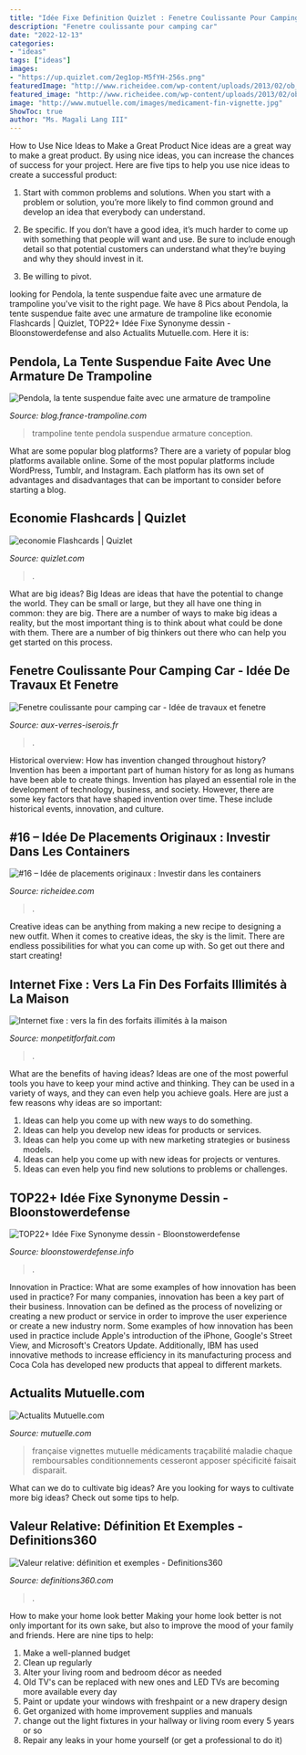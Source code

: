 ```yaml
---
title: "Idée Fixe Definition Quizlet : Fenetre Coulissante Pour Camping Car"
description: "Fenetre coulissante pour camping car"
date: "2022-12-13"
categories:
- "ideas"
tags: ["ideas"]
images:
- "https://up.quizlet.com/2eg1op-M5fYH-256s.png"
featuredImage: "http://www.richeidee.com/wp-content/uploads/2013/02/ob_0c432ff69c1da66cb4df3c72b7063340_container.jpg"
featured_image: "http://www.richeidee.com/wp-content/uploads/2013/02/ob_0c432ff69c1da66cb4df3c72b7063340_container.jpg"
image: "http://www.mutuelle.com/images/medicament-fin-vignette.jpg"
ShowToc: true
author: "Ms. Magali Lang III"
---
```



How to Use Nice Ideas to Make a Great Product
Nice ideas are a great way to make a great product. By using nice ideas, you can increase the chances of success for your project. Here are five tips to help you use nice ideas to create a successful product:
1. Start with common problems and solutions. When you start with a problem or solution, you’re more likely to find common ground and develop an idea that everybody can understand.

2. Be specific. If you don’t have a good idea, it’s much harder to come up with something that people will want and use. Be sure to include enough detail so that potential customers can understand what they’re buying and why they should invest in it.

3. Be willing to pivot.

	

		
looking for Pendola, la tente suspendue faite avec une armature de trampoline you've visit to the right page. We have 8 Pics about Pendola, la tente suspendue faite avec une armature de trampoline like economie Flashcards | Quizlet, TOP22+ Idée Fixe Synonyme dessin - Bloonstowerdefense and also Actualits Mutuelle.com. Here it is:
		
    
## Pendola, La Tente Suspendue Faite Avec Une Armature De Trampoline

<img loading=lazy src="http://blog.france-trampoline.com/wp-content/uploads/2016/09/Pendola-Selvao-Conception-07-1024x648.jpg" onerror="this.onerror=null;this.src='https://tse2.mm.bing.net/th?id=OIP.w0AtxfBRFj_gIQWWDnM1LgHaEr&amp;pid=15.1';" alt="Pendola, la tente suspendue faite avec une armature de trampoline">

_Source: blog.france-trampoline.com_

>trampoline tente pendola suspendue armature conception. 

	

What are some popular blog platforms?
There are a variety of popular blog platforms available online. Some of the most popular platforms include WordPress, Tumblr, and Instagram. Each platform has its own set of advantages and disadvantages that can be important to consider before starting a blog.

    
## Economie Flashcards | Quizlet

<img loading=lazy src="https://up.quizlet.com/2eg1op-M5fYH-256s.png" onerror="this.onerror=null;this.src='https://tse1.mm.bing.net/th?id=OIP.9xdve9JZSclDhTI6Y6fpBwEAEA&amp;pid=15.1';" alt="economie Flashcards | Quizlet">

_Source: quizlet.com_

>. 

	

What are big ideas?
Big Ideas are ideas that have the potential to change the world. They can be small or large, but they all have one thing in common: they are big. There are a number of ways to make big ideas a reality, but the most important thing is to think about what could be done with them. There are a number of big thinkers out there who can help you get started on this process.

    
## Fenetre Coulissante Pour Camping Car - Idée De Travaux Et Fenetre

<img loading=lazy src="http://www.aux-verres-iserois.fr/wp-content/uploads/2018/03/2010_03_30_20_09_01-1024x768.jpg" onerror="this.onerror=null;this.src='https://tse1.mm.bing.net/th?id=OIP._Dv4HaAnqIkWQpJOvyE1OAHaFj&amp;pid=15.1';" alt="Fenetre coulissante pour camping car - Idée de travaux et fenetre">

_Source: aux-verres-iserois.fr_

>. 

	

Historical overview: How has invention changed throughout history?
Invention has been a important part of human history for as long as humans have been able to create things. Invention has played an essential role in the development of technology, business, and society. However, there are some key factors that have shaped invention over time. These include historical events, innovation, and culture.

    
## #16 – Idée De Placements Originaux : Investir Dans Les Containers

<img loading=lazy src="http://www.richeidee.com/wp-content/uploads/2013/02/ob_0c432ff69c1da66cb4df3c72b7063340_container.jpg" onerror="this.onerror=null;this.src='https://tse3.mm.bing.net/th?id=OIP._7Hmwu9exKPtyCwQ6w9-TAHaE8&amp;pid=15.1';" alt="#16 – Idée de placements originaux : Investir dans les containers">

_Source: richeidee.com_

>. 

	

Creative ideas can be anything from making a new recipe to designing a new outfit. When it comes to creative ideas, the sky is the limit. There are endless possibilities for what you can come up with. So get out there and start creating!

    
## Internet Fixe : Vers La Fin Des Forfaits Illimités à La Maison

<img loading=lazy src="https://www.monpetitforfait.com/comparateur-box-internet/wp-content/uploads/2020/07/Les-box-internet-fixe.png" onerror="this.onerror=null;this.src='https://tse1.mm.bing.net/th?id=OIP.uiECLFyqg9nz5FUTNlsYgwHaEK&amp;pid=15.1';" alt="Internet fixe : vers la fin des forfaits illimités à la maison">

_Source: monpetitforfait.com_

>. 

	

What are the benefits of having ideas?
Ideas are one of the most powerful tools you have to keep your mind active and thinking. They can be used in a variety of ways, and they can even help you achieve goals. Here are just a few reasons why ideas are so important: 
1. Ideas can help you come up with new ways to do something.
2. Ideas can help you develop new ideas for products or services. 
3. Ideas can help you come up with new marketing strategies or business models. 
4. Ideas can help you come up with new ideas for projects or ventures. 
5. Ideas can even help you find new solutions to problems or challenges.

    
## TOP22+ Idée Fixe Synonyme Dessin - Bloonstowerdefense

<img loading=lazy src="http://www.la-definition.fr/imgd/definition-flotter-acad1835.png" onerror="this.onerror=null;this.src='https://tse3.mm.bing.net/th?id=OIP.zoWslFEkK46FyrI0Q9N5EwHaGC&amp;pid=15.1';" alt="TOP22+ Idée Fixe Synonyme dessin - Bloonstowerdefense">

_Source: bloonstowerdefense.info_

>. 

	

Innovation in Practice: What are some examples of how innovation has been used in practice?
For many companies, innovation has been a key part of their business. Innovation can be defined as the process of novelizing or creating a new product or service in order to improve the user experience or create a new industry norm. 
Some examples of how innovation has been used in practice include Apple's introduction of the iPhone, Google's Street View, and Microsoft's Creators Update. Additionally, IBM has used innovative methods to increase efficiency in its manufacturing process and Coca Cola has developed new products that appeal to different markets.

    
## Actualits Mutuelle.com

<img loading=lazy src="http://www.mutuelle.com/images/medicament-fin-vignette.jpg" onerror="this.onerror=null;this.src='https://tse1.mm.bing.net/th?id=OIP.Ae_frhI55zW385TPUWLsxgHaCO&amp;pid=15.1';" alt="Actualits Mutuelle.com">

_Source: mutuelle.com_

>française vignettes mutuelle médicaments traçabilité maladie chaque remboursables conditionnements cesseront apposer spécificité faisait disparait. 

	

What can we do to cultivate big ideas?
Are you looking for ways to cultivate more big ideas? Check out some tips to help.

    
## Valeur Relative: Définition Et Exemples - Definitions360

<img loading=lazy src="https://cdn.definitions360.com/imagens/valeur-relative-og.jpg" onerror="this.onerror=null;this.src='https://tse3.mm.bing.net/th?id=OIP.C2vpfLmGnM_QjatQBHa7cgHaD5&amp;pid=15.1';" alt="Valeur relative: définition et exemples - Definitions360">

_Source: definitions360.com_

>. 

	

How to make your home look better
Making your home look better is not only important for its own sake, but also to improve the mood of your family and friends. Here are nine tips to help: 
1. Make a well-planned budget
2. Clean up regularly
3. Alter your living room and bedroom décor as needed
4. Old TV's can be replaced with new ones and LED TVs are becoming more available every day 
5. Paint or update your windows with freshpaint or a new drapery design 
6. Get organized with home improvement supplies and manuals 
7. change out the light fixtures in your hallway or living room every 5 years or so 
8. Repair any leaks in your home yourself (or get a professional to do it) 

